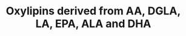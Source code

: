 ---
annotations:
- type: Pathway Ontology
  value: fatty acid biosynthetic pathway
authors:
- Friols
- Egonw
- MaintBot
description: Oxylipins derived form AA, DGLA, LA, EPA, ALA and DHA
last-edited: 2021-12-23
organisms:
- Mus musculus
redirect_from:
- /index.php/Pathway:WP5140
- /instance/WP5140
schema-jsonld:
- '@context': https://schema.org/
  '@id': https://wikipathways.github.io/pathways/WP5140.html
  '@type': Dataset
  creator:
    '@type': Organization
    name: WikiPathways
  description: Oxylipins derived form AA, DGLA, LA, EPA, ALA and DHA
  keywords:
  - 11-HDHA
  - 15-epi-LXA4
  - sEH
  - 2,3-dinor-11beta-PGF2alpha
  - 6-keto PGF1alpha
  - Alox8
  - 13-oxoODE
  - 14(15)-EpETE
  - 17(18)-EpETE
  - Hpgds
  - 15(S)-HpETE
  - 9-HODE
  - 13,14-Dihydro-
  - 6-trans-LTB4
  - Ptges
  - LTC4
  - 11beta-PGF2alpha
  - DGLA
  - PGJ2
  - PGA2
  - 8-iso PGF2alpha
  - Lta4h
  - GPX1
  - PGI2
  - LTD4
  - 7-HDHA
  - 18R-HEPE
  - Ggt1
  - Peroxisomal beta-oxidation
  - 11b-PGE2
  - LA
  - 15-keto PGF2alpha
  - 4-HpDHA
  - 15(R)-HETE
  - PGE2
  - Ac-COX
  - 14,15-DiHETE
  - 5-HpEPE
  - 11(12)-DHET
  - 12-oxoETE
  - 13-HpODE
  - Alox5
  - 9-HpODE
  - 5-HpETE
  - 15(S)-HETE
  - Mar1
  - Fads2
  - 9,10-DiHOME
  - 5(6)-EET
  - 5-HEPE
  - 13,14-Dihydro-PGF2alpha
  - 10-HDHA
  - 5-oxoETE
  - 14(15)-EET
  - CYP
  - 9-HETE
  - 11(12)-EET
  - 9,10-EpOME
  - 8-HEPE
  - 12(S)-HETE
  - 19(S)-HETE
  - 14-HpDHA
  - 15-HETrE
  - LXB4
  - 15(R)-HpETE
  - 15-HEPE
  - LTE4
  - 15-keto-PGF2alpha
  - AA
  - Delta6 elongase
  - Ltc4s
  - 9,10,13-TriHOME
  - 12-Keto-LTB4
  - 13-HDHA
  - PGF2alpha
  - 5(6)-DHET
  - 5-HETE
  - 9,12,13-TriHOME
  - 12-HEPE
  - 14-HDHA
  - 13-HODE
  - RvD1
  - 8(9)-EET
  - Hpgd
  - 9-oxoODE
  - Tbxas1
  - Alox12
  - TXB2
  - 8(S)-HpETE
  - 14(15)-DHET
  - Ptdgs
  - (aspirin triggered)
  - 12-HpEPE
  - 5,15-diHETE
  - PDX
  - EPA
  - 15-keto PGE2
  - 11-HEPE
  - 15-HpEPE
  - Ephx2 (sEH)
  - Elongase
  - 20-HDHA
  - RvE1
  - PGH2
  - 15d-PGJ2
  - DHA
  - 11-trans-LTE4
  - LTA4
  - 9-HEPE
  - 11-trans-LTD4
  - 17R-HDHA
  - 14,15-LTE4
  - 20-HETE
  - LXA4
  - RvD2
  - ALA
  - 15-epi-LXB4
  - 11-HpDHA
  - 13,14-Dihydro-15-keto-PGE2
  - 11-HETE
  - 17-HDHA
  - PD1
  - 12,13-DiHOME
  - 6-keto PGE1
  - 8(9)-DHET
  - 12(S)-HpETE
  - 20-carboxy-LTB4
  - 7-HpDHA
  - 16(R)-HETE
  - Ptgs1/2
  - PGK2
  - TXA2
  - 8,15-DiHETE
  - 8(S)-HETE
  - 17,18-DiHETE
  - 12,13-EpOME
  - 4-HDHA
  - Alox15
  - Cbr1
  - 18-HEPE
  - 17-HpDHA
  - Ptgfs
  - Fads1
  - LTB4
  - 20-hydroxy-LTB4
  - 8-iso PGE2
  - 15-keto-PGD2
  - PGD2
  - PGB2
  - Ptgis
  - Dpep1
  - 15-oxoETE
  - aspirin-treated COX2
  license: CC0
  name: Oxylipins derived from AA, DGLA, LA, EPA, ALA and DHA
seo: CreativeWork
title: Oxylipins derived from AA, DGLA, LA, EPA, ALA and DHA
wpid: WP5140
---